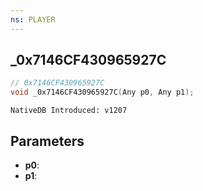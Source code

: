 ```yaml
---
ns: PLAYER
---
```

## _0x7146CF430965927C

```c
// 0x7146CF430965927C
void _0x7146CF430965927C(Any p0, Any p1);
```

```
NativeDB Introduced: v1207
```

## Parameters
* **p0**:
* **p1**:
